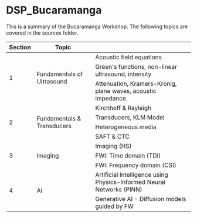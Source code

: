 # DSP_Bucaramanga
This is a summary of the Bucaramanga Workshop.
The following topics are covered in the sources folder.

<table>
    <thead>
        <tr>
            <th>Section</th>
            <th>Topic</th>
            <th></th>
        </tr>
    </thead>
    <tbody>
        <tr>
            <td rowspan=3>1</td>
            <td rowspan=3>Fundamentals of Ultrasound</td>
            <td>Acoustic field equations</td>
        </tr>
        <tr>
            <td>Green's functions, non-linear ultrasound, intensity</td>
        </tr>
        <tr>
            <td>Attenuation, Kramers-Kronig, plane waves, acoustic impedance.</td>
        </tr>
        <tr>
            <td rowspan=4>2</td>
            <td rowspan=4>Fundamentals & Transducers</td>
            <td>Kirchhoff & Rayleigh</td>
        </tr>
        <tr>
            <td>Transducers, KLM Model</td>
        </tr>
        <tr>
            <td>Heterogeneous media</td>
        </tr>
        <tr>
            <td>SAFT & CTC</td>
        </tr>
        <tr>
            <td rowspan=3>3</td>
            <td rowspan=3>Imaging</td>
            <td>Imaging (HS)</td>
        </tr>
        <tr>
            <td>FWI: Time domain (TDI)</td>
        </tr>
        <tr>
            <td>FWI: Frequency domain (CSI)</td>
        </tr>
        <tr>
            <td rowspan=2>4</td>
            <td rowspan=2>AI</td>
            <td>Artificial Intelligence using Physics-Informed Neural Networks (PINN)</td>
        </tr>
        <tr>
            <td>Generative AI - Diffusion models guided by FW</td>
        </tr>
    </tbody>
</table>



